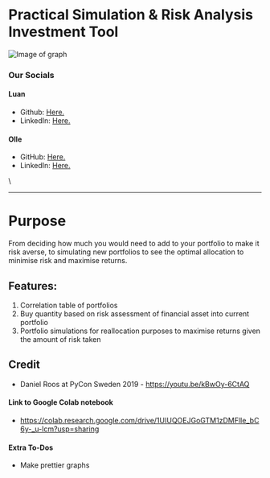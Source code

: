 # Practical Simulation & Risk Analysis Investment Tool

![Image of graph](https://www.image-illustration.net/wp-content/uploads/2018/01/financial-analysis-minimal-wallpaper.jpg)

### Our Socials
#### Luan
* Github: [Here.](https://github.com/Luumo)
* LinkedIn: [Here.](https://linkedin.com/in/luanmollakuqe)

#### Olle
* GitHub: [Here.](https://github.com/ollegreen)
* LinkedIn: [Here.](https://linkedin.com/in/ollegreen/)
 
\

_______

# Purpose 
From deciding how much you would need to add to your portfolio to make it risk averse, to simulating new portfolios to see the optimal allocation to minimise risk and maximise returns. 

## Features: 
1. Correlation table of portfolios
2. Buy quantity based on risk assessment of financial asset into current portfolio
3. Portfolio simulations for reallocation purposes to maximise returns given the amount of risk taken

## Credit
* Daniel Roos at PyCon Sweden 2019 - https://youtu.be/kBwOy-6CtAQ

#### Link to Google Colab notebook
* https://colab.research.google.com/drive/1UIUQOEJGoGTM1zDMFlIe_bC6y-_u-lcm?usp=sharing

#### Extra To-Dos
* Make prettier graphs
